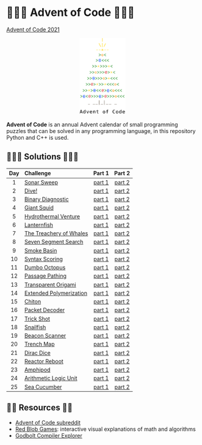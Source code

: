 # 🎄🌟🌟  Advent of Code 🌟🌟🎄
[Advent of Code 2021](https://adventofcode.com/2021)

<p align="center">
<img src="./docs/aoc-tree.png" width="120" height="200" />
</p>

**Advent of Code** is an annual Advent calendar of small programming puzzles that can be solved in any programming language, in this repository Python and C++ is used.

## 🎄🌟🌟  Solutions  🌟🌟🎄

| Day | Challenge | Part 1 | Part 2 |
|:---:|:---|:---:|:---:|
| 1 | [Sonar Sweep](https://adventofcode.com/2021/day/1) | [part 1](./day-01/part1.py) | [part 2](./day-01/part2.py) |
| 2 | [Dive!](https://adventofcode.com/2021/day/2) | [part 1](./day-02/part1.py) | [part 2](./day-02/part2.py) |
| 3 | [Binary Diagnostic](https://adventofcode.com/2021/day/3) | [part 1](./day-03/part1.py) | [part 2](./day-03/part2.py) |
| 4 | [Giant Squid](https://adventofcode.com/2021/day/4) | [part 1](./day-04/part1.py) | [part 2](./day-04/part2.py) |
| 5 | [Hydrothermal Venture](https://adventofcode.com/2021/day/5) | [part 1](./day-05/part1.py) | [part 2](./day-05/part2.py) |
| 6 | [Lanternfish](https://adventofcode.com/2021/day/6) | [part 1](./day-06/part1.py) | [part 2](./day-06/part2.py) |
| 7 | [The Treachery of Whales](https://adventofcode.com/2021/day/7) | [part 1](./day-07/part1.py) | [part 2](./day-07/part2.py) |
| 8 | [Seven Segment Search](https://adventofcode.com/2021/day/8) | [part 1](./day-08/part1.py) | [part 2](./day-08/part2.py) |
| 9 | [Smoke Basin](https://adventofcode.com/2021/day/9) | [part 1](./day-09/part1.py) | [part 2](./day-09/part2.py) |
| 10 | [Syntax Scoring](https://adventofcode.com/2021/day/10) | [part 1](./day-10/part1.py) | [part 2](./day-10/part2.py) |
| 11 | [Dumbo Octopus](https://adventofcode.com/2021/day/11) | [part 1](./day-11/part1.py) | [part 2](./day-11/part2.py) |
| 12 | [Passage Pathing](https://adventofcode.com/2021/day/12) | [part 1](./day-12/part12.py) | [part 2](./day-12/part12.py) |
| 13 | [Transparent Origami](https://adventofcode.com/2021/day/13) | [part 1](./day-13/part1.py) | [part 2](./day-13/part2.py) |
| 14 | [Extended Polymerization](https://adventofcode.com/2021/day/14) | [part 1](./day-14/part1.py) | [part 2](./day-14/part2.py) |
| 15 | [Chiton](https://adventofcode.com/2021/day/15) | [part 1](./day-15/part1.py) | [part 2](./day-15/part2.py) |
| 16 | [Packet Decoder](https://adventofcode.com/2021/day/16) | [part 1](./day-16/part12.py) | [part 2](./day-16/part12.py) |
| 17 | [Trick Shot](https://adventofcode.com/2021/day/17) | [part 1](./day-17/part12.py) | [part 2](./day-17/part12.py) |
| 18 | [Snailfish](https://adventofcode.com/2021/day/18) | [part 1](./day-18/part12.py) | [part 2](./day-18/part12.py) |
| 19 | [Beacon Scanner](https://adventofcode.com/2021/day/19) | [part 1](./day-19/part1.py) | [part 2](./day-19/part2.py) |
| 20 | [Trench Map](https://adventofcode.com/2021/day/20) | [part 1](./day-20/part12.py) | [part 2](./day-20/part12.py) |
| 21 | [Dirac Dice](https://adventofcode.com/2021/day/21) | [part 1](./day-21/part1.py) | [part 2](./day-21/part2.py) |
| 22 | [Reactor Reboot](https://adventofcode.com/2021/day/22) | [part 1](./day-22/part1.py) | [part 2](./day-22/part2.py) |
| 23 | [Amphipod](https://adventofcode.com/2021/day/23) | [part 1](./day-23/part1.py) | [part 2](./day-23/part2.py) |
| 24 | [Arithmetic Logic Unit](https://adventofcode.com/2021/day/24) | [part 1](./day-24/part12.py) | [part 2](./day-24/part12.py) |
| 25 | [Sea Cucumber](https://adventofcode.com/2021/day/25) | [part 1](./day-25/part1.py) | [part 2](./day-25/part1.py) |

## 🎄🌟  Resources  🎄🌟

* [Advent of Code subreddit](https://www.reddit.com/r/adventofcode/)
* [Red Blob Games](https://www.redblobgames.com/): interactive visual explanations of math and algorithms
* [Godbolt Compiler Explorer](https://godbolt.org/)
